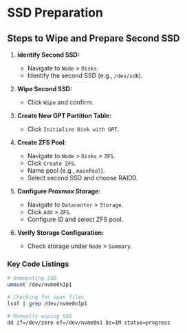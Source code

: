 # SSD Preparation

## Steps to Wipe and Prepare Second SSD

1. **Identify Second SSD:**
   - Navigate to `Node` > `Disks`.
   - Identify the second SSD (e.g., `/dev/sdb`).

2. **Wipe Second SSD:**
   - Click `Wipe` and confirm.

3. **Create New GPT Partition Table:**
   - Click `Initialize Disk with GPT`.

4. **Create ZFS Pool:**
   - Navigate to `Node` > `Disks` > `ZFS`.
   - Click `Create ZFS`.
   - Name pool (e.g., `mainPool`).
   - Select second SSD and choose RAID0.

5. **Configure Proxmox Storage:**
   - Navigate to `Datacenter` > `Storage`.
   - Click `Add` > `ZFS`.
   - Configure ID and select ZFS pool.

6. **Verify Storage Configuration:**
   - Check storage under `Node` > `Summary`.

### Key Code Listings

```bash
# Unmounting SSD
umount /dev/nvme0n1p1

# Checking for open files
lsof | grep /dev/nvme0n1p1

# Manually wiping SSD
dd if=/dev/zero of=/dev/nvme0n1 bs=1M status=progress
